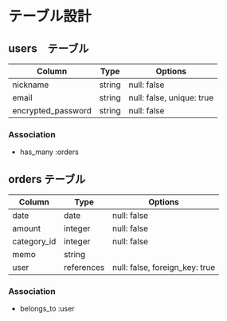 # テーブル設計

## users　テーブル
| Column             | Type   | Options                   |
| ------------------ | ------ | ------------------------- |
| nickname           | string | null: false               |
| email              | string | null: false, unique: true |
| encrypted_password | string | null: false               |

### Association

- has_many :orders


## orders テーブル

| Column      | Type      | Options                        |
| ----------- | --------- | ------------------------------ |
| date        | date      | null: false                    |
| amount      | integer   | null: false                    |
| category_id | integer   | null: false                    |
| memo        | string    |                                |
| user        | references| null: false, foreign_key: true |

### Association

- belongs_to :user